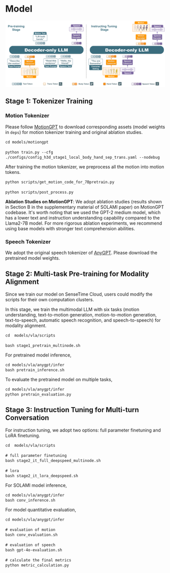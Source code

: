 # Model

![Training](../assets/training.png)

## Stage 1: Tokenizer Training

### Motion Tokenizer
Please follow [MotionGPT](https://github.com/OpenMotionLab/MotionGPT) to download corresponding assets (model weights in `deps`) for motion tokenizer training and original ablation studies.


```
cd models/motiongpt

python train.py --cfg ./configs/config_h3d_stage1_local_body_hand_sep_trans.yaml --nodebug
```

After training the motion tokenizer, we preprocess all the motion into motion tokens.
```
python scripts/get_motion_code_for_7Bpretrain.py

python scripts/post_process.py
```

**Ablation Studies on MotionGPT**: We adopt ablation studies (results shown in Section B in the supplementary material of SOLAMI paper) on MotionGPT codebase.
It's worth noting that we used the GPT-2 medium model, which has a lower text and instruction understanding capability compared to the Llama2-7B model. For more rigorous ablation experiments, we recommend using base models with stronger text comprehension abilities.


### Speech Tokenizer

We adopt the original speech tokenizer of [AnyGPT](https://github.com/OpenMOSS/AnyGPT). Please download the pretrained model weights.

## Stage 2: Multi-task Pre-training for Modality Alignment

Since we train our model on SenseTime Cloud, users could modify the scripts for their own computation clusters.

In this stage, we train the multimodal LLM with six tasks (motion understanding, text-to-motion generation, motion-to-motion generation, text-to-speech, automatic speech recognition, and speech-to-speech) for modality alignment.

```
cd  models/vla/scripts

bash stage1_pretrain_multinode.sh
```


For pretrained model inference, 
```
cd models/vla/anygpt/infer
bash pretrain_inference.sh
```
To evaluate the pretrained model on multiple tasks, 
```
cd models/vla/anygpt/infer
python pretrain_evaluation.py
```

## Stage 3: Instruction Tuning for Multi-turn Conversation
For instruction tuning, we adopt two options: full parameter finetuning and LoRA finetuning.

```
cd  models/vla/scripts

# full parameter finetuning
bash stage2_it_full_deepspeed_multinode.sh

# lora 
bash stage2_it_lora_deepspeed.sh
```

For SOLAMI model inference,
```
cd models/vla/anygpt/infer
bash conv_inference.sh
```

For model quantitative evaluation,
```
cd models/vla/anygpt/infer

# evaluation of motion
bash conv_evaluation.sh

# evaluation of speech
bash gpt-4o-evaluation.sh

# calculate the final metrics
python metric_calculation.py
```

